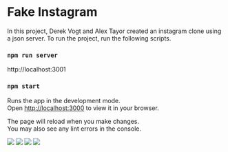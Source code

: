 # Fake Instagram

In this project, Derek Vogt and Alex Tayor created an instagram clone using a json server. To run the project, run the following scripts.

### `npm run server`

http://localhost:3001

### `npm start`

Runs the app in the development mode.\
Open [http://localhost:3000](http://localhost:3000) to view it in your browser.

The page will reload when you make changes.\
You may also see any lint errors in the console.

<img src="https://i.gyazo.com/aa32df27aea782c81187373ce9bb0e95.jpg"/>
<img src="https://i.gyazo.com/a2bf462aac5246db3476977e7919351d.jpg"/>
<img src="https://i.gyazo.com/7050e5fc1a2b3d85368e64ee8e0b4f5a.jpg"/>
<img src="https://i.gyazo.com/0824ef62dbfdd3973ebf97902b93f3f8.mp4"/>

